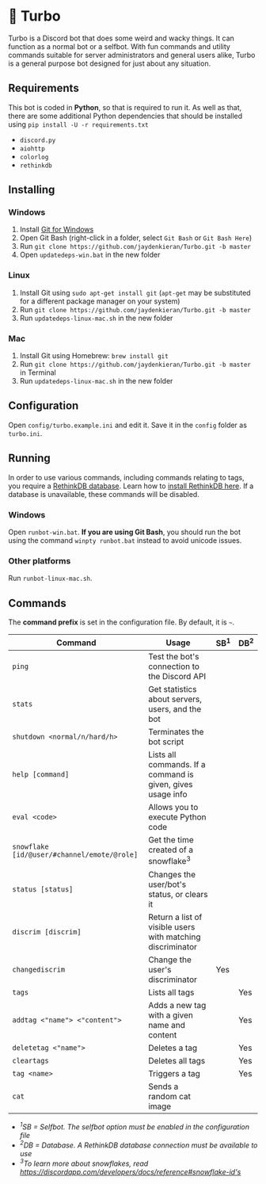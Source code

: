 # :rocket: Turbo
Turbo is a Discord bot that does some weird and wacky things. It can function as a normal bot or a selfbot. With fun commands and utility commands suitable for server administrators and general users alike, Turbo is a general purpose bot designed for just about any situation.

## Requirements
This bot is coded in **Python**, so that is required to run it. As well as that, there are some additional Python dependencies that should be installed using `pip install -U -r requirements.txt`

- `discord.py`
- `aiohttp`
- `colorlog`
- `rethinkdb`

## Installing
### Windows
1. Install [Git for Windows](https://git-for-windows.github.io/)
2. Open Git Bash (right-click in a folder, select `Git Bash` or `Git Bash Here`)
3. Run `git clone https://github.com/jaydenkieran/Turbo.git -b master`
4. Open `updatedeps-win.bat` in the new folder

### Linux
1. Install Git using `sudo apt-get install git` (`apt-get` may be substituted for a different package manager on your system)
2. Run `git clone https://github.com/jaydenkieran/Turbo.git -b master`
3. Run `updatedeps-linux-mac.sh` in the new folder

### Mac
1. Install Git using Homebrew: `brew install git`
2. Run `git clone https://github.com/jaydenkieran/Turbo.git -b master` in Terminal
3. Run `updatedeps-linux-mac.sh` in the new folder

## Configuration
Open `config/turbo.example.ini` and edit it. Save it in the `config` folder as `turbo.ini`.

## Running
In order to use various commands, including commands relating to tags, you require a [RethinkDB database](https://www.rethinkdb.com/). Learn how to [install RethinkDB here](https://www.rethinkdb.com/docs/install/). If a database is unavailable, these commands will be disabled.

### Windows
Open `runbot-win.bat`. **If you are using Git Bash**, you should run the bot using the command `winpty runbot.bat` instead to avoid unicode issues.
### Other platforms
Run `runbot-linux-mac.sh`.

## Commands
The **command prefix** is set in the configuration file. By default, it is `~`.

Command | Usage | SB<sup>1</sup> | DB<sup>2</sup>
--- | --- | --- | ---
`ping` | Test the bot's connection to the Discord API ||
`stats` | Get statistics about servers, users, and the bot ||
`shutdown <normal/n/hard/h>` | Terminates the bot script ||
`help [command]` | Lists all commands. If a command is given, gives usage info ||
`eval <code>` | Allows you to execute Python code ||
`snowflake [id/@user/#channel/emote/@role]` | Get the time created of a snowflake<sup>3</sup> ||
`status [status]` | Changes the user/bot's status, or clears it ||
`discrim [discrim]` | Return a list of visible users with matching discriminator ||
`changediscrim` | Change the user's discriminator | Yes |
`tags` | Lists all tags || Yes
`addtag <"name"> <"content">` | Adds a new tag with a given name and content || Yes
`deletetag <"name">` | Deletes a tag || Yes
`cleartags` | Deletes all tags || Yes
`tag <name>` | Triggers a tag || Yes
`cat` | Sends a random cat image ||

- *<sup>1</sup>SB = Selfbot. The selfbot option must be enabled in the configuration file*
- *<sup>2</sup>DB = Database. A RethinkDB database connection must be available to use*
- *<sup>3</sup>To learn more about snowflakes, read https://discordapp.com/developers/docs/reference#snowflake-id's*

